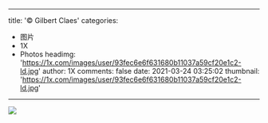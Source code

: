
---
title: '© Gilbert Claes'
categories: 
 - 图片
 - 1X
 - Photos
headimg: 'https://1x.com/images/user/93fec6e6f631680b11037a59cf20e1c2-ld.jpg'
author: 1X
comments: false
date: 2021-03-24 03:25:02
thumbnail: 'https://1x.com/images/user/93fec6e6f631680b11037a59cf20e1c2-ld.jpg'
---

<div>   
<img src="https://1x.com/images/user/93fec6e6f631680b11037a59cf20e1c2-ld.jpg" referrerpolicy="no-referrer">  
</div>
            